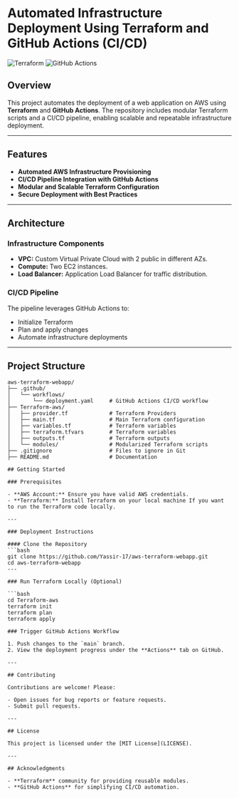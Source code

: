 # Automated Infrastructure Deployment Using Terraform and GitHub Actions (CI/CD)

![Terraform](https://img.shields.io/badge/IaC-Terraform-blue) ![GitHub Actions](https://img.shields.io/badge/CI%2FCD-GitHub%20Actions-orange)

## Overview

This project automates the deployment of a web application on AWS using **Terraform** and **GitHub Actions**. The repository includes modular Terraform scripts and a CI/CD pipeline, enabling scalable and repeatable infrastructure deployment.

---

## Features

- **Automated AWS Infrastructure Provisioning**
- **CI/CD Pipeline Integration with GitHub Actions**
- **Modular and Scalable Terraform Configuration**
- **Secure Deployment with Best Practices**

---

## Architecture

### Infrastructure Components
- **VPC:** Custom Virtual Private Cloud with 2 public in different AZs.
- **Compute:** Two EC2 instances.
- **Load Balancer:** Application Load Balancer for traffic distribution.

### CI/CD Pipeline
The pipeline leverages GitHub Actions to:
- Initialize Terraform
- Plan and apply changes
- Automate infrastructure deployments

---

## Project Structure

```plaintext
aws-terraform-webapp/
├── .github/
│   └── workflows/
│       └── deployment.yaml     # GitHub Actions CI/CD workflow
├── Terraform-aws/
│   ├── provider.tf             # Terraform Providers
│   ├── main.tf                 # Main Terraform configuration
│   ├── variables.tf            # Terraform variables
│   ├── terraform.tfvars        # Terraform variables
│   ├── outputs.tf              # Terraform outputs
│   └── modules/                # Modularized Terraform scripts
├── .gitignore                  # Files to ignore in Git
├── README.md                   # Documentation

## Getting Started

### Prerequisites

- **AWS Account:** Ensure you have valid AWS credentials.
- **Terraform:** Install Terraform on your local machine If you want to run the Terraform code locally.

---

### Deployment Instructions

#### Clone the Repository
```bash
git clone https://github.com/Yassir-17/aws-terraform-webapp.git
cd aws-terraform-webapp
---

### Run Terraform Locally (Optional)

```bash
cd Terraform-aws
terraform init
terraform plan
terraform apply

### Trigger GitHub Actions Workflow

1. Push changes to the `main` branch.
2. View the deployment progress under the **Actions** tab on GitHub.

---

## Contributing

Contributions are welcome! Please:

- Open issues for bug reports or feature requests.
- Submit pull requests.

---

## License

This project is licensed under the [MIT License](LICENSE).

---

## Acknowledgments

- **Terraform** community for providing reusable modules.
- **GitHub Actions** for simplifying CI/CD automation.

